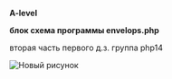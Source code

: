 **A-level**

**блок схема программы envelops.php**

вторая часть первого д.з. группа php14

![Новый рисунок](https://user-images.githubusercontent.com/9200211/125757231-791c8435-161d-4a91-8eb8-e6d7e7273fd5.png)
